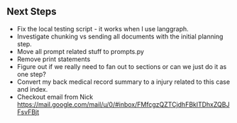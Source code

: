 ## Next Steps

- Fix the local testing script - it works when I use langgraph.
- Investigate chunking vs sending all documents with the initial planning step.
- Move all prompt related stuff to prompts.py
- Remove print statements
- Figure out if we really need to fan out to sections or can we just do it as one step?
- Convert my back medical record summary to a injury related to this case and index. 
- Checkout email from Nick https://mail.google.com/mail/u/0/#inbox/FMfcgzQZTCjdhFBklTDhxZQBJFsvFBjt